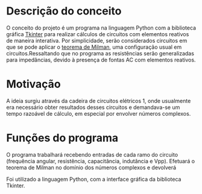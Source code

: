 

# Descrição do conceito
  O conceito do projeto é um programa na linguagem Python com a biblioteca gráfica [Tkinter](https://docs.python.org/3/library/tkinter.html) para realizar cálculos de circuitos com elementos reativos de maneira interativa. Por simplicidade, serão considerados circuitos em que se pode aplicar o [teorema de Milman](http://www.ufrgs.br/eng04030/Aulas/teoria/cap_06/millman.htm), uma configuração usual em circuitos.Ressaltando que no programa as resistências serão generalizadas para impedâncias, devido à presença de fontas AC com elementos reativos.
# Motivação
  A ideia surgiu através da cadeira de circuitos elétricos 1, onde usualmente era necessário obter resultados desses circuitos e demandava-se um tempo razoável de cálculo, em especial por envolver números complexos.
# Funções do programa
  O programa trabalhará recebendo entradas de cada ramo do circuito (frequência angular, resistência, capacitância, indutância e Vpp). Efetuará o teorema de Milman no domínio dos números complexos e devolverá 
  
 Foi utilizado a linguagem Python, com a interface gráfica da biblioteca Tkinter. 
